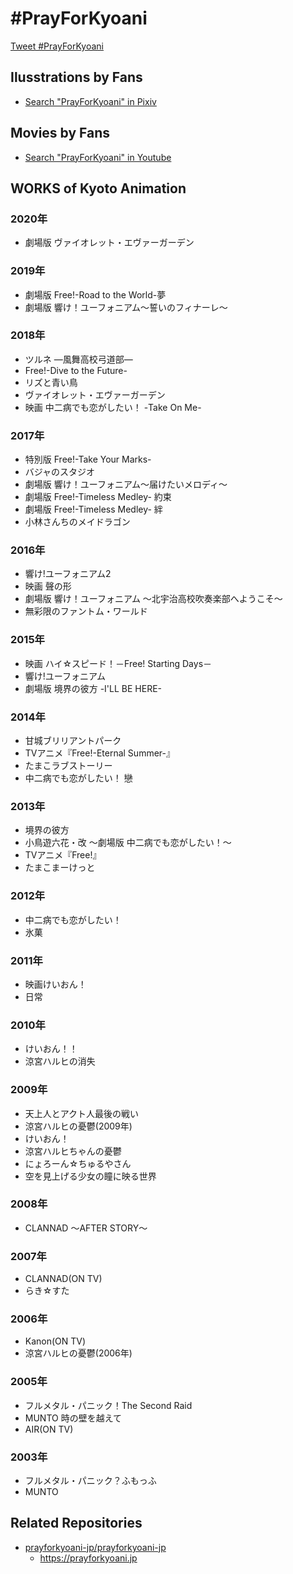 # #PrayForKyoani

<a href="https://twitter.com/intent/tweet?button_hashtag=PrayForKyoani&ref_src=twsrc%5Etfw" class="twitter-hashtag-button" data-show-count="false">Tweet #PrayForKyoani</a>

## Ilusstrations by Fans

- [Search "PrayForKyoani" in Pixiv](https://www.pixiv.net/search.php?s_mode=s_tag_full&word=PrayForKyoani)

## Movies by Fans

- [Search "PrayForKyoani" in Youtube](https://www.youtube.com/results?search_query=PrayForKyoani)

## WORKS of Kyoto Animation

### 2020年

- 劇場版 ヴァイオレット・エヴァーガーデン
							
### 2019年

- 劇場版 Free!-Road to the World-夢
- 劇場版 響け！ユーフォニアム〜誓いのフィナーレ〜

### 2018年

- ツルネ ―風舞高校弓道部―
- Free!-Dive to the Future-
- リズと青い鳥
- ヴァイオレット・エヴァーガーデン
- 映画 中二病でも恋がしたい！ -Take On Me-

### 2017年

- 特別版 Free!-Take Your Marks-
- バジャのスタジオ
- 劇場版 響け！ユーフォニアム～届けたいメロディ～
- 劇場版 Free!-Timeless Medley- 約束
- 劇場版 Free!-Timeless Medley- 絆
- 小林さんちのメイドラゴン

### 2016年

- 響け!ユーフォニアム2
- 映画 聲の形
- 劇場版 響け！ユーフォニアム ～北宇治高校吹奏楽部へようこそ～
- 無彩限のファントム・ワールド

### 2015年

- 映画 ハイ☆スピード！－Free! Starting Days－
- 響け!ユーフォニアム
- 劇場版 境界の彼方 -I'LL BE HERE-

### 2014年

- 甘城ブリリアントパーク
- TVアニメ『Free!-Eternal&nbsp;Summer-』
- たまこラブストーリー
- 中二病でも恋がしたい！&nbsp;戀

### 2013年

- 境界の彼方
- 小鳥遊六花・改&nbsp;～劇場版&nbsp;中二病でも恋がしたい！～
- TVアニメ『Free!』
- たまこまーけっと

### 2012年

- 中二病でも恋がしたい！
- 氷菓

### 2011年

- 映画けいおん！
- 日常

### 2010年

- けいおん！！
- 涼宮ハルヒの消失

### 2009年

- 天上人とアクト人最後の戦い
- 涼宮ハルヒの憂鬱(2009年)
- けいおん！
- 涼宮ハルヒちゃんの憂鬱
- にょろーん☆ちゅるやさん
- 空を見上げる少女の瞳に映る世界

### 2008年

- CLANNAD&nbsp;&#xFF5E;AFTER&nbsp;STORY&#xFF5E;

### 2007年 

- CLANNAD(ON&nbsp;TV)
- らき☆すた

### 2006年

- Kanon(ON TV)
- 涼宮ハルヒの憂鬱(2006年)

### 2005年 

- フルメタル・パニック！The&nbsp;Second&nbsp;Raid
- MUNTO&nbsp;時の壁を越えて
- AIR(ON&nbsp;TV)

### 2003年 

- フルメタル・パニック？ふもっふ
- MUNTO


## Related Repositories

- [prayforkyoani-jp/prayforkyoani-jp](https://github.com/prayforkyoani-jp/prayforkyoani-jp)
  - https://prayforkyoani.jp

